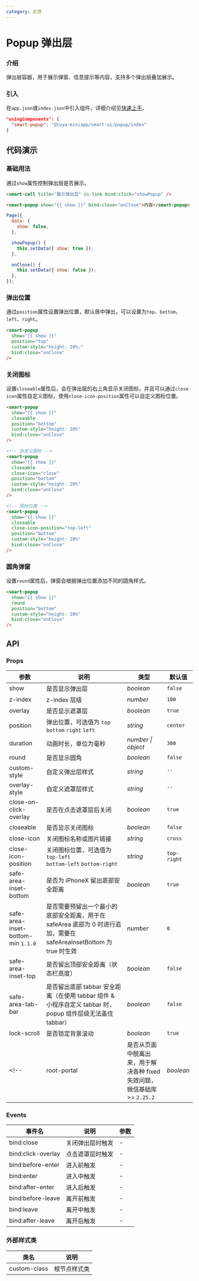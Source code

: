 ```yaml
---
category: 反馈
---
```


# Popup 弹出层

### 介绍

弹出层容器，用于展示弹窗、信息提示等内容，支持多个弹出层叠加展示。

### 引入

在`app.json`或`index.json`中引入组件，详细介绍见[快速上手](#/quickstart#yin-ru-zu-jian)。

```json
"usingComponents": {
  "smart-popup": "@tuya-miniapp/smart-ui/popup/index"
}
```

## 代码演示

### 基础用法

通过`show`属性控制弹出层是否展示。

```html
<smart-cell title="展示弹出层" is-link bind:click="showPopup" />

<smart-popup show="{{ show }}" bind:close="onClose">内容</smart-popup>
```

```javascript
Page({
  data: {
    show: false,
  },

  showPopup() {
    this.setData({ show: true });
  },

  onClose() {
    this.setData({ show: false });
  },
});
```

### 弹出位置

通过`position`属性设置弹出位置，默认居中弹出，可以设置为`top`、`bottom`、`left`、`right`。

```html
<smart-popup
  show="{{ show }}"
  position="top"
  custom-style="height: 20%;"
  bind:close="onClose"
/>
```

### 关闭图标

设置`closeable`属性后，会在弹出层的右上角显示关闭图标，并且可以通过`close-icon`属性自定义图标，使用`close-icon-position`属性可以自定义图标位置。

```html
<smart-popup
  show="{{ show }}"
  closeable
  position="bottom"
  custom-style="height: 20%"
  bind:close="onClose"
/>

<!-- 自定义图标 -->
<smart-popup
  show="{{ show }}"
  closeable
  close-icon="close"
  position="bottom"
  custom-style="height: 20%"
  bind:close="onClose"
/>

<!-- 图标位置 -->
<smart-popup
  show="{{ show }}"
  closeable
  close-icon-position="top-left"
  position="bottom"
  custom-style="height: 20%"
  bind:close="onClose"
/>
```

### 圆角弹窗

设置`round`属性后，弹窗会根据弹出位置添加不同的圆角样式。

```html
<smart-popup
  show="{{ show }}"
  round
  position="bottom"
  custom-style="height: 20%"
  bind:close="onClose"
/>
```

## API

### Props

| 参数 | 说明 | 类型 | 默认值 |
| --- | --- | --- | --- |
| show | 是否显示弹出层 | _boolean_ | `false` |
| z-index | z-index 层级 | _number_ | `100` |
| overlay | 是否显示遮罩层 | _boolean_ | `true` |
| position | 弹出位置，可选值为 `top` `bottom` `right` `left` | _string_ | `center` |
| duration | 动画时长，单位为毫秒 | _number \| object_ | `300` |
| round | 是否显示圆角 | _boolean_ | `false` |
| custom-style | 自定义弹出层样式 | _string_ | `''` |
| overlay-style | 自定义遮罩层样式 | _string_ | `''` |
| close-on-click-overlay | 是否在点击遮罩层后关闭 | _boolean_ | `true` |
| closeable | 是否显示关闭图标 | _boolean_ | `false` |
| close-icon | 关闭图标名称或图片链接 | _string_ | `cross` |safeAreaInsetBottomMin
| close-icon-position | 关闭图标位置，可选值为 `top-left`<br>`bottom-left` `bottom-right` | _string_ | `top-right` |
| safe-area-inset-bottom | 是否为 iPhoneX 留出底部安全距离 | _boolean_ | `true` |
| safe-area-inset-bottom-min `1.1.0` | 是否需要预留出一个最小的底部安全距离，用于在 safeArea 底部为 0 时进行追加，需要在 safeAreaInsetBottom 为 true 时生效 | _number_ | `0` |
| safe-area-inset-top | 是否留出顶部安全距离（状态栏高度） | _boolean_ | `false` |
| safe-area-tab-bar | 是否留出底部 tabbar 安全距离（在使用 tabbar 组件 & 小程序自定义 tabbar 时，popup 组件层级无法盖住 tabbar） | _boolean_ | `false` |
| lock-scroll | 是否锁定背景滚动 | _boolean_ | `true` |
<!-- | root-portal | 是否从页面中脱离出来，用于解决各种 fixed 失效问题，微信基础库 >= `2.25.2 ` | _boolean_ | `false` | -->

### Events

| 事件名             | 说明             | 参数 |
| ------------------ | ---------------- | ---- |
| bind:close         | 关闭弹出层时触发 | -    |
| bind:click-overlay | 点击遮罩层时触发 | -    |
| bind:before-enter  | 进入前触发       | -    |
| bind:enter         | 进入中触发       | -    |
| bind:after-enter   | 进入后触发       | -    |
| bind:before-leave  | 离开前触发       | -    |
| bind:leave         | 离开中触发       | -    |
| bind:after-leave   | 离开后触发       | -    |

### 外部样式类

| 类名         | 说明         |
| ------------ | ------------ |
| custom-class | 根节点样式类 |
